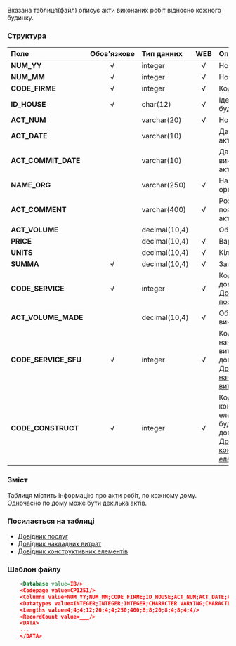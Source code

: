 Вказана таблиця(файл) описує акти виконаних робіт відносно кожного будинку.

### Структура

Поле   | Обов'язкове |    Тип данних  | WEB|   Опис |
:----------------|:--:|:--------------|:--:|:--------
**NUM_YY**   | √ | integer       | √ |  Номер року.
**NUM_MM**   | √ | integer   | √ | Номер місяця.
**CODE_FIRME** | √ | integer   | √ | Код організації.
**ID_HOUSE** | √ | char(12)   | √ | Ідентифікатор будинку.
**ACT_NUM** | | varchar(20) | √ | Номер акту.
**ACT_DATE** | | varchar(10) |  | Дата складання акту.
**ACT_COMMIT_DATE**| | varchar(10) |  | Дата виконнання акту.
**NAME_ORG**|  | varchar(250) | √ | Назва організації.
**ACT_COMMENT**| | varchar(400) | √ | Розшифровка/пояснення щодо акту.
**ACT_VOLUME**| | decimal(10,4) | | Об'єм робіт.
**PRICE**| | decimal(10,4) | √ | Вартість.
**UNITS**| | decimal(10,4) | √ | Кількість.
**SUMMA**| √ | decimal(10,4) | √ | Загальна сумма.
**CODE_SERVICE**| √ | integer   | √ | Код послуги у довіднику [Довідник послуг](/Формат_файлу/Таблиця_IRCG_SERVICE).
**ACT_VOLUME_MADE**| | decimal(10,4) | √ | Об'єм виконаних робіт.
**CODE_SERVICE_SFU**| √ | integer   | √ | Код послуги накладниз витрат у довіднику [Довідник накладних витрат](/Формат_файлу/Таблиця_IRCG_SERVICE_SFU).
**CODE_CONSTRUCT**| √ | integer   | √ | Код конструктивного елементу будинку у довіднику [Довідник конструктивних елементів](/Формат_файлу/Таблиця_IRCG_CONSTRUCT).


### Зміст

Таблиця містить інформацію про акти робіт, по кожному дому. Одночасно по дому може бути декілька актів.

### Посилається на таблиці

- [Довідник послуг](/Формат_файлу/Таблиця_IRCG_SERVICE)
- [Довідник накладних витрат](/Формат_файлу/Таблиця_IRCG_SERVICE_SFU)
- [Довідник конструктивних елементів](/Формат_файлу/Таблиця_IRCG_CONSTRUCT)

### Шаблон файлу

```XML
    <Database value=IB/>
    <Codepage value=CP1251/>
    <Columns value=NUM_YY;NUM_MM;CODE_FIRME;ID_HOUSE;ACT_NUM;ACT_DATE;ACT_COMMIT_DATE;NAME_ORG;ACT_COMMENT;ACT_VOLUME;PRICE;UNITS;SUMMA;CODE_SERVICE;ACT_VOLUME_MADE;CODE_SERVICE_SFU;CODE_CONSTRUCT/>
    <Datatypes value=INTEGER;INTEGER;INTEGER;CHARACTER VARYING;CHARACTER VARYING;DATE;DATE;CHARACTER VARYING;CHARACTER VARYING;DOUBLE PRECISION;DOUBLE PRECISION;CHARACTER VARYING;DOUBLE PRECISION;INTEGER;DOUBLE PRECISION;INTEGER;INTEGER/>
    <Lengths value=4;4;4;12;20;4;4;250;400;8;8;20;8;4;8;4;4/>
    <RecordCount value=___/>
    <DATA>
    ...
    </DATA>
```

